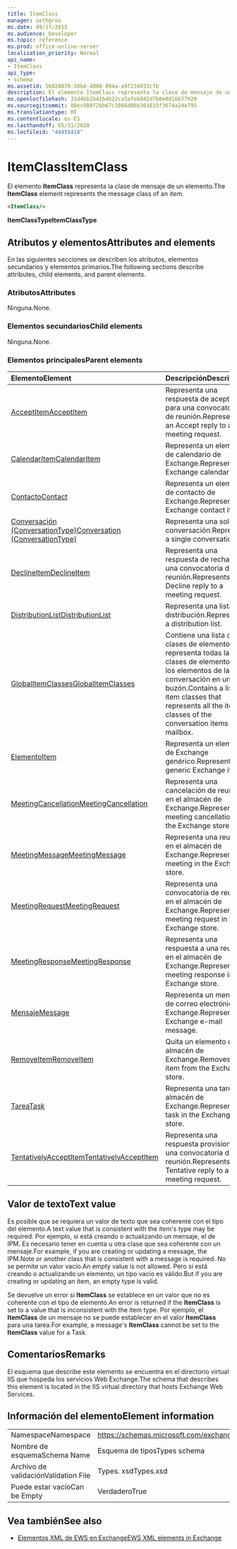 ```yaml
---
title: ItemClass
manager: sethgros
ms.date: 09/17/2015
ms.audience: Developer
ms.topic: reference
ms.prod: office-online-server
localization_priority: Normal
api_name:
- ItemClass
api_type:
- schema
ms.assetid: 56020078-50b4-4880-894a-a9f234033cfb
description: El elemento ItemClass representa la clase de mensaje de un elemento.
ms.openlocfilehash: 31d46b2b41b4b22ca5afeb842d7b0e0d16677920
ms.sourcegitcommit: 88ec988f2bb67c1866d06b361615f3674a24e795
ms.translationtype: MT
ms.contentlocale: es-ES
ms.lasthandoff: 05/31/2020
ms.locfileid: "44455418"
---
```

# <a name="itemclass"></a><span data-ttu-id="acb6e-103">ItemClass</span><span class="sxs-lookup"><span data-stu-id="acb6e-103">ItemClass</span></span>

<span data-ttu-id="acb6e-104">El elemento **ItemClass** representa la clase de mensaje de un elemento.</span><span class="sxs-lookup"><span data-stu-id="acb6e-104">The **ItemClass** element represents the message class of an item.</span></span> 
  
```XML
<ItemClass/>
```

 <span data-ttu-id="acb6e-105">**ItemClassType**</span><span class="sxs-lookup"><span data-stu-id="acb6e-105">**ItemClassType**</span></span>
## <a name="attributes-and-elements"></a><span data-ttu-id="acb6e-106">Atributos y elementos</span><span class="sxs-lookup"><span data-stu-id="acb6e-106">Attributes and elements</span></span>

<span data-ttu-id="acb6e-107">En las siguientes secciones se describen los atributos, elementos secundarios y elementos primarios.</span><span class="sxs-lookup"><span data-stu-id="acb6e-107">The following sections describe attributes, child elements, and parent elements.</span></span>
  
### <a name="attributes"></a><span data-ttu-id="acb6e-108">Atributos</span><span class="sxs-lookup"><span data-stu-id="acb6e-108">Attributes</span></span>

<span data-ttu-id="acb6e-109">Ninguna.</span><span class="sxs-lookup"><span data-stu-id="acb6e-109">None.</span></span>
  
### <a name="child-elements"></a><span data-ttu-id="acb6e-110">Elementos secundarios</span><span class="sxs-lookup"><span data-stu-id="acb6e-110">Child elements</span></span>

<span data-ttu-id="acb6e-111">Ninguna.</span><span class="sxs-lookup"><span data-stu-id="acb6e-111">None.</span></span>
  
### <a name="parent-elements"></a><span data-ttu-id="acb6e-112">Elementos principales</span><span class="sxs-lookup"><span data-stu-id="acb6e-112">Parent elements</span></span>

|<span data-ttu-id="acb6e-113">**Elemento**</span><span class="sxs-lookup"><span data-stu-id="acb6e-113">**Element**</span></span>|<span data-ttu-id="acb6e-114">**Descripción**</span><span class="sxs-lookup"><span data-stu-id="acb6e-114">**Description**</span></span>|
|:-----|:-----|
|[<span data-ttu-id="acb6e-115">AcceptItem</span><span class="sxs-lookup"><span data-stu-id="acb6e-115">AcceptItem</span></span>](acceptitem.md) <br/> |<span data-ttu-id="acb6e-116">Representa una respuesta de aceptación para una convocatoria de reunión.</span><span class="sxs-lookup"><span data-stu-id="acb6e-116">Represents an Accept reply to a meeting request.</span></span>  <br/> |
|[<span data-ttu-id="acb6e-117">CalendarItem</span><span class="sxs-lookup"><span data-stu-id="acb6e-117">CalendarItem</span></span>](calendaritem.md) <br/> |<span data-ttu-id="acb6e-118">Representa un elemento de calendario de Exchange.</span><span class="sxs-lookup"><span data-stu-id="acb6e-118">Represents an Exchange calendar item.</span></span>  <br/> |
|[<span data-ttu-id="acb6e-119">Contacto</span><span class="sxs-lookup"><span data-stu-id="acb6e-119">Contact</span></span>](contact.md) <br/> |<span data-ttu-id="acb6e-120">Representa un elemento de contacto de Exchange.</span><span class="sxs-lookup"><span data-stu-id="acb6e-120">Represents an Exchange contact item.</span></span>  <br/> |
|[<span data-ttu-id="acb6e-121">Conversación (ConversationType)</span><span class="sxs-lookup"><span data-stu-id="acb6e-121">Conversation (ConversationType)</span></span>](conversation-conversationtype.md) <br/> |<span data-ttu-id="acb6e-122">Representa una sola conversación.</span><span class="sxs-lookup"><span data-stu-id="acb6e-122">Represents a single conversation.</span></span>  <br/> |
|[<span data-ttu-id="acb6e-123">DeclineItem</span><span class="sxs-lookup"><span data-stu-id="acb6e-123">DeclineItem</span></span>](declineitem.md) <br/> |<span data-ttu-id="acb6e-124">Representa una respuesta de rechazo a una convocatoria de reunión.</span><span class="sxs-lookup"><span data-stu-id="acb6e-124">Represents a Decline reply to a meeting request.</span></span>  <br/> |
|[<span data-ttu-id="acb6e-125">DistributionList</span><span class="sxs-lookup"><span data-stu-id="acb6e-125">DistributionList</span></span>](distributionlist.md) <br/> |<span data-ttu-id="acb6e-126">Representa una lista de distribución.</span><span class="sxs-lookup"><span data-stu-id="acb6e-126">Represents a distribution list.</span></span>  <br/> |
|[<span data-ttu-id="acb6e-127">GlobalItemClasses</span><span class="sxs-lookup"><span data-stu-id="acb6e-127">GlobalItemClasses</span></span>](globalitemclasses.md) <br/> |<span data-ttu-id="acb6e-128">Contiene una lista de clases de elementos que representa todas las clases de elementos de los elementos de la conversación en un buzón.</span><span class="sxs-lookup"><span data-stu-id="acb6e-128">Contains a list of item classes that represents all the item classes of the conversation items in a mailbox.</span></span>  <br/> |
|[<span data-ttu-id="acb6e-129">Elemento</span><span class="sxs-lookup"><span data-stu-id="acb6e-129">Item</span></span>](item.md) <br/> |<span data-ttu-id="acb6e-130">Representa un elemento de Exchange genérico.</span><span class="sxs-lookup"><span data-stu-id="acb6e-130">Represents a generic Exchange item.</span></span>  <br/> |
|[<span data-ttu-id="acb6e-131">MeetingCancellation</span><span class="sxs-lookup"><span data-stu-id="acb6e-131">MeetingCancellation</span></span>](meetingcancellation.md) <br/> |<span data-ttu-id="acb6e-132">Representa una cancelación de reunión en el almacén de Exchange.</span><span class="sxs-lookup"><span data-stu-id="acb6e-132">Represents a meeting cancellation in the Exchange store.</span></span>  <br/> |
|[<span data-ttu-id="acb6e-133">MeetingMessage</span><span class="sxs-lookup"><span data-stu-id="acb6e-133">MeetingMessage</span></span>](meetingmessage.md) <br/> |<span data-ttu-id="acb6e-134">Representa una reunión en el almacén de Exchange.</span><span class="sxs-lookup"><span data-stu-id="acb6e-134">Represents a meeting in the Exchange store.</span></span>  <br/> |
|[<span data-ttu-id="acb6e-135">MeetingRequest</span><span class="sxs-lookup"><span data-stu-id="acb6e-135">MeetingRequest</span></span>](meetingrequest.md) <br/> |<span data-ttu-id="acb6e-136">Representa una convocatoria de reunión en el almacén de Exchange.</span><span class="sxs-lookup"><span data-stu-id="acb6e-136">Represents a meeting request in the Exchange store.</span></span>  <br/> |
|[<span data-ttu-id="acb6e-137">MeetingResponse</span><span class="sxs-lookup"><span data-stu-id="acb6e-137">MeetingResponse</span></span>](meetingresponse.md) <br/> |<span data-ttu-id="acb6e-138">Representa una respuesta a una reunión en el almacén de Exchange.</span><span class="sxs-lookup"><span data-stu-id="acb6e-138">Represents a meeting response in the Exchange store.</span></span>  <br/> |
|[<span data-ttu-id="acb6e-139">Mensaje</span><span class="sxs-lookup"><span data-stu-id="acb6e-139">Message</span></span>](message-ex15websvcsotherref.md) <br/> |<span data-ttu-id="acb6e-140">Representa un mensaje de correo electrónico de Exchange.</span><span class="sxs-lookup"><span data-stu-id="acb6e-140">Represents an Exchange e-mail message.</span></span>  <br/> |
|[<span data-ttu-id="acb6e-141">RemoveItem</span><span class="sxs-lookup"><span data-stu-id="acb6e-141">RemoveItem</span></span>](removeitem.md) <br/> |<span data-ttu-id="acb6e-142">Quita un elemento del almacén de Exchange.</span><span class="sxs-lookup"><span data-stu-id="acb6e-142">Removes an item from the Exchange store.</span></span>  <br/> |
|[<span data-ttu-id="acb6e-143">Tarea</span><span class="sxs-lookup"><span data-stu-id="acb6e-143">Task</span></span>](task.md) <br/> |<span data-ttu-id="acb6e-144">Representa una tarea del almacén de Exchange.</span><span class="sxs-lookup"><span data-stu-id="acb6e-144">Represents a task in the Exchange store.</span></span>  <br/> |
|[<span data-ttu-id="acb6e-145">TentativelyAcceptItem</span><span class="sxs-lookup"><span data-stu-id="acb6e-145">TentativelyAcceptItem</span></span>](tentativelyacceptitem.md) <br/> |<span data-ttu-id="acb6e-146">Representa una respuesta provisional a una convocatoria de reunión.</span><span class="sxs-lookup"><span data-stu-id="acb6e-146">Represents a Tentative reply to a meeting request.</span></span>  <br/> |
   
## <a name="text-value"></a><span data-ttu-id="acb6e-147">Valor de texto</span><span class="sxs-lookup"><span data-stu-id="acb6e-147">Text value</span></span>

<span data-ttu-id="acb6e-148">Es posible que se requiera un valor de texto que sea coherente con el tipo del elemento.</span><span class="sxs-lookup"><span data-stu-id="acb6e-148">A text value that is consistent with the item's type may be required.</span></span> <span data-ttu-id="acb6e-149">Por ejemplo, si está creando o actualizando un mensaje, el de IPM. Es necesario tener en cuenta u otra clase que sea coherente con un mensaje.</span><span class="sxs-lookup"><span data-stu-id="acb6e-149">For example, if you are creating or updating a message, the IPM.Note or another class that is consistent with a message is required.</span></span> <span data-ttu-id="acb6e-150">No se permite un valor vacío.</span><span class="sxs-lookup"><span data-stu-id="acb6e-150">An empty value is not allowed.</span></span> <span data-ttu-id="acb6e-151">Pero si está creando o actualizando un elemento, un tipo vacío es válido.</span><span class="sxs-lookup"><span data-stu-id="acb6e-151">But if you are creating or updating an item, an empty type is valid.</span></span>
  
<span data-ttu-id="acb6e-152">Se devuelve un error si **ItemClass** se establece en un valor que no es coherente con el tipo de elemento.</span><span class="sxs-lookup"><span data-stu-id="acb6e-152">An error is returned if the **ItemClass** is set to a value that is inconsistent with the item type.</span></span> <span data-ttu-id="acb6e-153">Por ejemplo, el **ItemClass** de un mensaje no se puede establecer en el valor **ItemClass** para una tarea.</span><span class="sxs-lookup"><span data-stu-id="acb6e-153">For example, a message's **ItemClass** cannot be set to the **ItemClass** value for a Task.</span></span> 
  
## <a name="remarks"></a><span data-ttu-id="acb6e-154">Comentarios</span><span class="sxs-lookup"><span data-stu-id="acb6e-154">Remarks</span></span>

<span data-ttu-id="acb6e-155">El esquema que describe este elemento se encuentra en el directorio virtual IIS que hospeda los servicios Web Exchange.</span><span class="sxs-lookup"><span data-stu-id="acb6e-155">The schema that describes this element is located in the IIS virtual directory that hosts Exchange Web Services.</span></span>
  
## <a name="element-information"></a><span data-ttu-id="acb6e-156">Información del elemento</span><span class="sxs-lookup"><span data-stu-id="acb6e-156">Element information</span></span>

|||
|:-----|:-----|
|<span data-ttu-id="acb6e-157">Namespace</span><span class="sxs-lookup"><span data-stu-id="acb6e-157">Namespace</span></span>  <br/> |https://schemas.microsoft.com/exchange/services/2006/types  <br/> |
|<span data-ttu-id="acb6e-158">Nombre de esquema</span><span class="sxs-lookup"><span data-stu-id="acb6e-158">Schema Name</span></span>  <br/> |<span data-ttu-id="acb6e-159">Esquema de tipos</span><span class="sxs-lookup"><span data-stu-id="acb6e-159">Types schema</span></span>  <br/> |
|<span data-ttu-id="acb6e-160">Archivo de validación</span><span class="sxs-lookup"><span data-stu-id="acb6e-160">Validation File</span></span>  <br/> |<span data-ttu-id="acb6e-161">Types. xsd</span><span class="sxs-lookup"><span data-stu-id="acb6e-161">Types.xsd</span></span>  <br/> |
|<span data-ttu-id="acb6e-162">Puede estar vacío</span><span class="sxs-lookup"><span data-stu-id="acb6e-162">Can be Empty</span></span>  <br/> |<span data-ttu-id="acb6e-163">Verdadero</span><span class="sxs-lookup"><span data-stu-id="acb6e-163">True</span></span>  <br/> |
   
## <a name="see-also"></a><span data-ttu-id="acb6e-164">Vea también</span><span class="sxs-lookup"><span data-stu-id="acb6e-164">See also</span></span>



- [<span data-ttu-id="acb6e-165">Elementos XML de EWS en Exchange</span><span class="sxs-lookup"><span data-stu-id="acb6e-165">EWS XML elements in Exchange</span></span>](ews-xml-elements-in-exchange.md)


